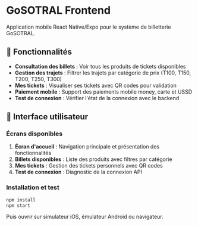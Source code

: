 # GoSOTRAL Frontend

Application mobile React Native/Expo pour le système de billetterie GoSOTRAL.

## 🚀 Fonctionnalités

- **Consultation des billets** : Voir tous les produits de tickets disponibles
- **Gestion des trajets** : Filtrer les trajets par catégorie de prix (T100, T150, T200, T250, T300)
- **Mes tickets** : Visualiser ses tickets avec QR codes pour validation
- **Paiement mobile** : Support des paiements mobile money, carte et USSD
- **Test de connexion** : Vérifier l'état de la connexion avec le backend

## 📱 Interface utilisateur

### Écrans disponibles

1. **Écran d'accueil** : Navigation principale et présentation des fonctionnalités
2. **Billets disponibles** : Liste des produits avec filtres par catégorie
3. **Mes tickets** : Gestion des tickets personnels avec QR codes
4. **Test de connexion** : Diagnostic de la connexion API

### Installation et test

```bash
npm install
npm start
```

Puis ouvrir sur simulateur iOS, émulateur Android ou navigateur.

